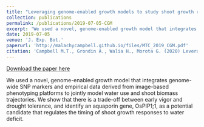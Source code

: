 ```yaml
---
title: "Leveraging genome-enabled growth models to study shoot growth responses to water deficit in rice"
collection: publications
permalink: /publications/2019-07-05-CGM
excerpt: 'We used a novel, genome-enabled growth model that integrates genome-wide SNP markers and empirical data derived from image-based phenotyping platforms to jointly model water use and shoot biomass trajectories. We show that there is a trade-off between early vigor and drought tolerance, and identify an aquaporin gene, OsPIP1;1, as a potential candidate that regulates the timing of shoot growth responses to water deficit.'
date: 2019-07-05
venue: 'J. Exp. Bot.'
paperurl: 'http://malachycampbell.github.io/files/MTC_2019_CGM.pdf'
citation: 'Campbell M.T., Grondin A., Walia H., Morota G. (2020) Leveraging genome-enabled growth models to study shoot growth responses to water deficit in rice. <i>J. Exp. Bot</i> 71(18):5669–5679.'
---
```


<a href='http://malachycampbell.github.io/files/MTC_2019_CGM.pdf'>Download the paper here</a>

We used a novel, genome-enabled growth model that integrates genome-wide SNP markers and empirical data derived from image-based phenotyping platforms to jointly model water use and shoot biomass trajectories. We show that there is a trade-off between early vigor and drought tolerance, and identify an aquaporin gene, OsPIP1;1, as a potential candidate that regulates the timing of shoot growth responses to water deficit.
